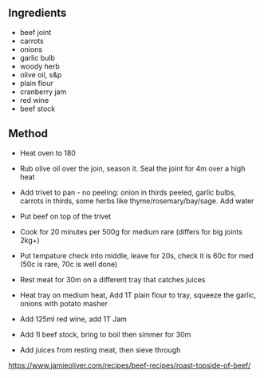## Ingredients

- beef joint
- carrots
- onions
- garlic bulb
- woody herb
- olive oil, s&p
- plain flour
- cranberry jam
- red wine
- beef stock

## Method

- Heat oven to 180
- Rub olive oil over the join, season it. Seal the joint for 4m over a high heat
- Add trivet to pan - no peeling: onion in thirds peeled, garlic bulbs, carrots in thirds, some herbs like thyme/rosemary/bay/sage. Add water
- Put beef on top of the trivet

- Cook for 20 minutes per 500g for medium rare (differs for big joints 2kg+)
- Put tempature check into middle, leave for 20s, check it is 60c for med (50c is rare, 70c is well done)
- Rest meat for 30m on a different tray that catches juices

- Heat tray on medium heat, Add 1T plain flour to tray, squeeze the garlic, onions with potato masher
- Add 125ml red wine, add 1T Jam
- Add 1l beef stock, bring to boil then simmer for 30m
- Add juices from resting meat, then sieve through

https://www.jamieoliver.com/recipes/beef-recipes/roast-topside-of-beef/
